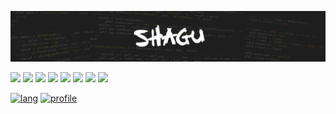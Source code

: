 ![](header.png)

![](https://img.shields.io/badge/OS-ArchLinux-informational?style=flat&logo=linux&logoColor=white&color=C82D34)
![](https://img.shields.io/badge/Shell-Bash-informational?style=flat&logo=gnu-bash&logoColor=white&color=C82D34)
![](https://img.shields.io/badge/Editor-vim-informational?style=flat&logo=vim&logoColor=white&color=C82D34)
![](https://img.shields.io/badge/Editor-VS%20Code-informational?style=flat&logo=visual%20studio%20code&logoColor=white&color=C82D34)
![](https://img.shields.io/badge/Code-Make-informational?style=flat&logo=cmake&logoColor=white&color=C82D34)
![](https://img.shields.io/badge/Code-Lua-informational?style=flat&logo=lua&logoColor=white&color=C82D34)
![](https://img.shields.io/badge/Code-JavaScript-informational?style=flat&logo=javascript&logoColor=white&color=C82D34)
![](https://img.shields.io/badge/License-MIT-informational?style=flat&logo=license&logoColor=white&color=C82D34)

[![lang](https://github-readme-stats.vercel.app/api/top-langs/?username=shagu&layout=compact&text_color=000000&icon_color=C82D34&title_color=000000)](https://github.com/anuraghazra/github-readme-stats)
[![profile](https://github-readme-stats.vercel.app/api?username=shagu&show_icons=true&hide_title=true&text_color=000000&icon_color=C82D34&title_color=000000)](https://github.com/anuraghazra/github-readme-stats)
